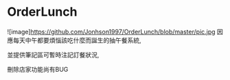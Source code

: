 # OrderLunch
![image]https://github.com/Jonhson1997/OrderLunch/blob/master/pic.jpg
因應每天中午都要煩惱該吃什麼而誕生的抽午餐系統,

並提供筆記區可暫時注記訂餐狀況,

刪除店家功能尚有BUG
